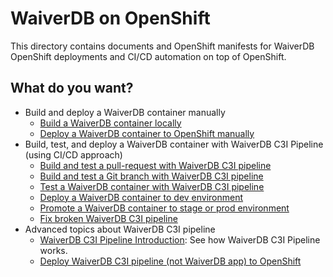 # WaiverDB on OpenShift

This directory contains documents and OpenShift manifests for WaiverDB OpenShift deployments
and CI/CD automation on top of OpenShift.

## What do you want?

- Build and deploy a WaiverDB container manually
    - [Build a WaiverDB container locally](docs/build-waiverdb-container.md)
    - [Deploy a WaiverDB container to OpenShift manually](docs/deploy-waiverdb-container.md)
- Build, test, and deploy a WaiverDB container with WaiverDB C3I Pipeline (using CI/CD approach)
    - [Build and test a pull-request with WaiverDB C3I pipeline](docs/pipeline-build-and-test-pr.md)
    - [Build and test a Git branch with WaiverDB C3I pipeline](docs/pipeline-build-and-test-branch.md)
    - [Test a WaiverDB container with WaiverDB C3I pipeline](docs/pipeline-test-image.md)
    - [Deploy a WaiverDB container to dev environment](docs/pipeline-deploy-to-dev.md)
    - [Promote a WaiverDB container to stage or prod environment](docs/pipeline-promote-to-stage-or-prod.md)
    - [Fix broken WaiverDB C3I pipeline](docs/pipeline-fix-broken-build.md)
- Advanced topics about WaiverDB C3I pipeline
    - [WaiverDB C3I Pipeline Introduction](https://docs.google.com/a/redhat.com/document/d/e/2PACX-1vR11OgAmBRF1_Lprs8hpgchNodMb9sh1QKCO6t61JaGYs7UpBcsBJSQW_G7fqrwuRLBQPDrDbwKUtek/pub): See how WaiverDB C3I Pipeline works.
    - [Deploy WaiverDB C3I pipeline (not WaiverDB app) to OpenShift](docs/pipeline-deployment.md)
